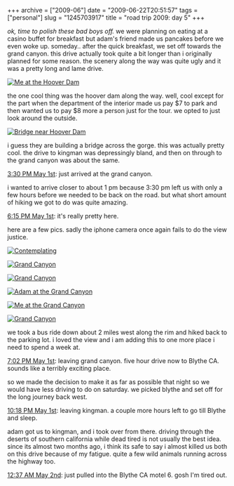 +++
archive = ["2009-06"]
date = "2009-06-22T20:51:57"
tags = ["personal"]
slug = "1245703917"
title = "road trip 2009: day 5"
+++

_ok, time to polish these bad boys off._ we were planning on eating at
a casino buffet for breakfast but adam's friend made us pancakes before we
even woke up. someday.. after the quick breakfast, we set off towards the
grand canyon. this drive actually took quite a bit longer than
i originally planned for some reason. the scenery along the way was quite
ugly and it was a pretty long and lame drive.

[![Me at the Hoover Dam][1]][2]

the one cool thing was the hoover dam along the way. well, cool except for
the part when the department of the interior made us pay $7 to park and
then wanted us to pay $8 more a person just for the tour. we opted to just
look around the outside.

[![Bridge near Hoover Dam][3]][4]

i guess they are building a bridge across the gorge. this was actually
pretty cool. the drive to kingman was depressingly bland, and then on
through to the grand canyon was about the same.

[3:30 PM May 1st][5]: just arrived at the grand canyon.

i wanted to arrive closer to about 1 pm because 3:30 pm left us with only
a few hours before we needed to be back on the road. but what short amount
of hiking we got to do was quite amazing.

[6:15 PM May 1st][6]: it's really pretty here.

here are a few pics. sadly the iphone camera once again fails to do the
view justice.

[![Contemplating][7]][8]

[![Grand Canyon][9]][10]

[![Grand Canyon][11]][12]

[![Adam at the Grand Canyon][13]][14]

[![Me at the Grand Canyon][15]][16]

[![Grand Canyon][17]][18]

we took a bus ride down about 2 miles west along the rim and hiked back to
the parking lot. i loved the view and i am adding this to one more place
i need to spend a week at.

[7:02 PM May 1st][19]: leaving grand canyon. five hour drive now to Blythe
CA. sounds like a terribly exciting place.

so we made the decision to make it as far as possible that night so we
would have less driving to do on saturday. we picked blythe and set off
for the long journey back west.

[10:18 PM May 1st][20]: leaving kingman. a couple more hours left to go
till Blythe and sleep.

adam got us to kingman, and i took over from there. driving through the
deserts of southern california while dead tired is not usually the best
idea. since its almost two months ago, i think its safe to say i almost
killed us both on this drive because of my fatigue. quite a few wild
animals running across the highway too.

[12:37 AM May 2nd][21]: just pulled into the Blythe CA motel 6. gosh I'm
tired out.

[1]: http://farm3.static.flickr.com/2130/3529700483_50038e5c44.jpg
[2]: http://www.flickr.com/photos/28471535@N02/3529700483 (View 'Me at the Hoover Dam' on Flickr.com)
[3]: http://farm3.static.flickr.com/2011/3530514734_d001dde0cf.jpg
[4]: http://www.flickr.com/photos/28471535@N02/3530514734 (View 'Bridge near Hoover Dam' on Flickr.com)
[5]: http://twitter.com/bismark/status/1673098197
[6]: http://twitter.com/bismark/status/1674395987
[7]: http://farm3.static.flickr.com/2040/3529703307_54bd72e624.jpg
[8]: http://www.flickr.com/photos/28471535@N02/3529703307 (View 'Contemplating' on Flickr.com)
[9]: http://farm3.static.flickr.com/2115/3529702725_030871d673.jpg
[10]: http://www.flickr.com/photos/28471535@N02/3529702725 (View 'Grand Canyon' on Flickr.com)
[11]: http://farm4.static.flickr.com/3606/3530517496_7a6f5c5a4c.jpg
[12]: http://www.flickr.com/photos/28471535@N02/3530517496 (View 'Grand Canyon' on Flickr.com)
[13]: http://farm3.static.flickr.com/2172/3529701773_19eaca624a.jpg
[14]: http://www.flickr.com/photos/28471535@N02/3529701773 (View 'Adam at the Grand Canyon' on Flickr.com)
[15]: http://farm4.static.flickr.com/3308/3530516508_e43a344f79.jpg
[16]: http://www.flickr.com/photos/28471535@N02/3530516508 (View 'Me at the Grand Canyon' on Flickr.com)
[17]: http://farm4.static.flickr.com/3595/3529701103_c78a72437f.jpg
[18]: http://www.flickr.com/photos/28471535@N02/3529701103 (View 'Grand Canyon' on Flickr.com)
[19]: http://twitter.com/bismark/status/1674751875
[20]: http://twitter.com/bismark/status/1676182127
[21]: http://twitter.com/bismark/status/1676897865

